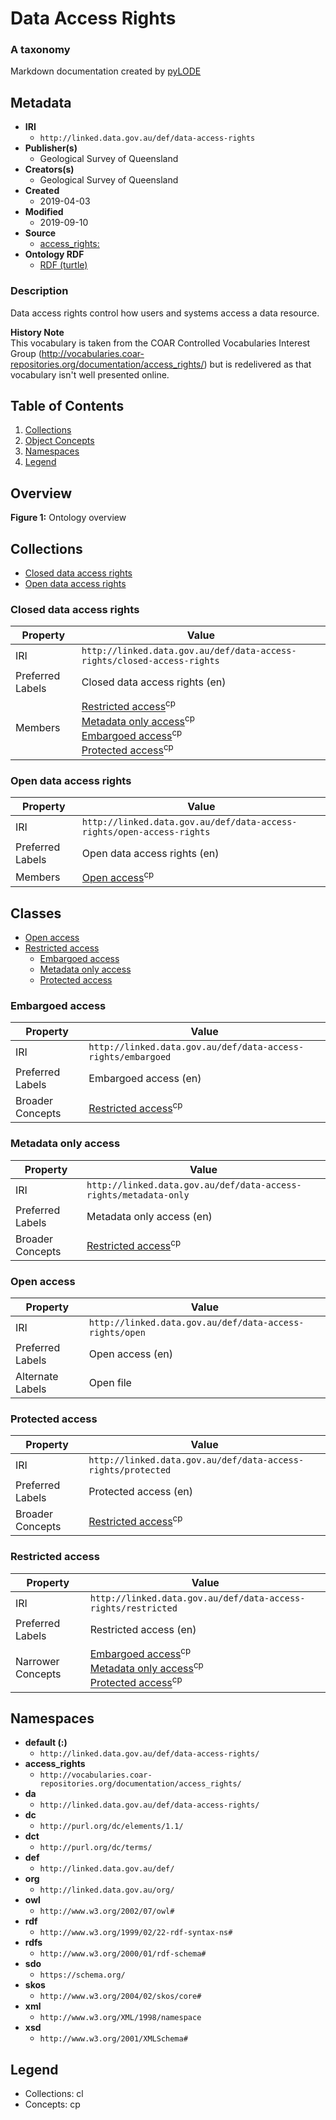 # Data Access Rights
### A taxonomy

Markdown documentation created by [pyLODE](http://github.com/rdflib/pyLODE)

## Metadata
* **IRI**
  * `http://linked.data.gov.au/def/data-access-rights`
* **Publisher(s)**
  * Geological Survey of Queensland
* **Creators(s)**
  * Geological Survey of Queensland
* **Created**
  * 2019-04-03
* **Modified**
  * 2019-09-10
* **Source**
  * [access_rights:](http://vocabularies.coar-repositories.org/documentation/access_rights/)
* **Ontology RDF**
  * <a href="data-access-rights.ttl">RDF (turtle)</a>
### Description
<p>Data access rights control how users and systems access a data resource.</p>

**History Note**  
This vocabulary is taken from the COAR Controlled Vocabularies Interest Group (http://vocabularies.coar-repositories.org/documentation/access_rights/) but is redelivered as that vocabulary isn't well presented online.

## Table of Contents
1. [Collections](#collections)
1. [Object Concepts](#concepts)
1. [Namespaces](#namespaces)
1. [Legend](#legend)


## Overview

**Figure 1:** Ontology overview
## Collections
* [Closed data access rights](#closeddataaccessrights)
* [Open data access rights](#opendataaccessrights)
### Closed data access rights
Property | Value
--- | ---
IRI | `http://linked.data.gov.au/def/data-access-rights/closed-access-rights`
Preferred Labels |Closed data access rights (en)<br />
Members |[Restricted access](restrictedaccess)<sup class="sup-cp" title="concept">cp</sup><br />[Metadata only access](metadataonlyaccess)<sup class="sup-cp" title="concept">cp</sup><br />[Embargoed access](embargoedaccess)<sup class="sup-cp" title="concept">cp</sup><br />[Protected access](protectedaccess)<sup class="sup-cp" title="concept">cp</sup><br />

### Open data access rights
Property | Value
--- | ---
IRI | `http://linked.data.gov.au/def/data-access-rights/open-access-rights`
Preferred Labels |Open data access rights (en)<br />
Members |[Open access](openaccess)<sup class="sup-cp" title="concept">cp</sup><br />

## Classes
* [Open access](http://linked.data.gov.au/def/data-access-rights/open)
* [Restricted access](http://linked.data.gov.au/def/data-access-rights/restricted)
	* [Embargoed access](http://linked.data.gov.au/def/data-access-rights/embargoed)
	* [Metadata only access](http://linked.data.gov.au/def/data-access-rights/metadata-only)
	* [Protected access](http://linked.data.gov.au/def/data-access-rights/protected)

### Embargoed access
Property | Value
--- | ---
IRI | `http://linked.data.gov.au/def/data-access-rights/embargoed`
Preferred Labels |Embargoed access (en)<br />
Broader Concepts |[Restricted access](restrictedaccess)<sup class="sup-cp" title="concept">cp</sup><br />
### Metadata only access
Property | Value
--- | ---
IRI | `http://linked.data.gov.au/def/data-access-rights/metadata-only`
Preferred Labels |Metadata only access (en)<br />
Broader Concepts |[Restricted access](restrictedaccess)<sup class="sup-cp" title="concept">cp</sup><br />
### Open access
Property | Value
--- | ---
IRI | `http://linked.data.gov.au/def/data-access-rights/open`
Preferred Labels |Open access (en)<br />
Alternate Labels |Open file<br />
### Protected access
Property | Value
--- | ---
IRI | `http://linked.data.gov.au/def/data-access-rights/protected`
Preferred Labels |Protected access (en)<br />
Broader Concepts |[Restricted access](restrictedaccess)<sup class="sup-cp" title="concept">cp</sup><br />
### Restricted access
Property | Value
--- | ---
IRI | `http://linked.data.gov.au/def/data-access-rights/restricted`
Preferred Labels |Restricted access (en)<br />
Narrower Concepts |[Embargoed access](embargoedaccess)<sup class="sup-cp" title="concept">cp</sup><br />[Metadata only access](metadataonlyaccess)<sup class="sup-cp" title="concept">cp</sup><br />[Protected access](protectedaccess)<sup class="sup-cp" title="concept">cp</sup><br />

## Namespaces
* **default (:)**
  * `http://linked.data.gov.au/def/data-access-rights/`
* **access_rights**
  * `http://vocabularies.coar-repositories.org/documentation/access_rights/`
* **da**
  * `http://linked.data.gov.au/def/data-access-rights/`
* **dc**
  * `http://purl.org/dc/elements/1.1/`
* **dct**
  * `http://purl.org/dc/terms/`
* **def**
  * `http://linked.data.gov.au/def/`
* **org**
  * `http://linked.data.gov.au/org/`
* **owl**
  * `http://www.w3.org/2002/07/owl#`
* **rdf**
  * `http://www.w3.org/1999/02/22-rdf-syntax-ns#`
* **rdfs**
  * `http://www.w3.org/2000/01/rdf-schema#`
* **sdo**
  * `https://schema.org/`
* **skos**
  * `http://www.w3.org/2004/02/skos/core#`
* **xml**
  * `http://www.w3.org/XML/1998/namespace`
* **xsd**
  * `http://www.w3.org/2001/XMLSchema#`

## Legend
* Collections: cl
* Concepts: cp